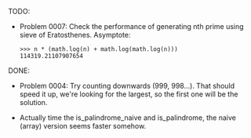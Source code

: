 TODO:

- Problem 0007: Check the performance of generating nth prime using sieve of Eratosthenes.
	Asymptote:

	```
	>>> n * (math.log(n) + math.log(math.log(n)))
	114319.21107907654
	```



DONE:

* Problem 0004: Try counting downwards (999, 998...). That should speed it up, we're looking for the largest, so the first one
  will be the solution.
  
* Actually time the is_palindrome_naive and is_palindrome, the naive (array) version seems faster somehow.
